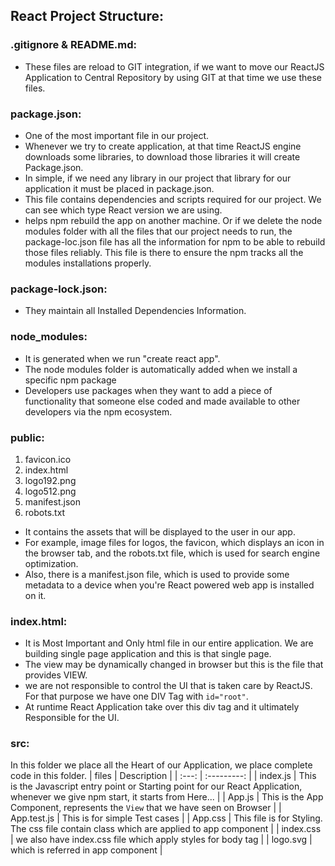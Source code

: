 ## React Project Structure:

### .gitignore & README.md:
* These files are reload to GIT integration, if we want to move our ReactJS Application to Central Repository by using GIT at that time we use these files.

### package.json:
* One of the most important file in our project.
* Whenever we try to create application, at that time ReactJS engine downloads some libraries, to download those libraries it will create Package.json.
* In simple, if we need any library in our project that library for our application it must be placed in package.json.
* This file contains dependencies and scripts required for our project. We can see which type React version we are using.
* helps npm rebuild the app on another machine. Or if we delete the node modules folder with all the files that our project needs to run, the package-loc.json file has all the information for npm to be able to rebuild those files reliably. This file is there to ensure the npm tracks all the modules installations properly.

### package-lock.json:
* They maintain all Installed Dependencies Information.

### node_modules:
* It is generated when we run "create react app".
* The node modules folder is automatically added when we install a specific npm package
* Developers use packages when they want to add a piece of functionality that someone else coded and made available to other developers via the npm ecosystem.

### public:
1. favicon.ico 
2. index.html 
3. logo192.png 
4. logo512.png 
5. manifest.json 
6. robots.txt
* It contains the assets that will be displayed to the user in our app.
* For example, image files for logos, the favicon, which displays an icon in the browser tab, and the robots.txt file, which is used for search engine optimization.
* Also, there is a manifest.json file, which is used to provide some metadata to a device when you're React powered web app is installed on it. 

### index.html:
* It is Most Important and Only html file in our entire application. We are building single page application and this is that single page.
* The view may be dynamically changed in browser but this is the file that provides VIEW.
* we are not responsible to control the UI that is taken care by ReactJS. For that purpose we have one DIV Tag with `id="root"`.
* At runtime React Application take over this div tag and it ultimately Responsible for the UI.

### src:
In this folder we place all the Heart of our Application, we place complete code in this folder.
| files | Description |
| :---: | :---------: |
| index.js | This is the Javascript entry point or Starting point for our React Application, whenever we give npm start, it starts from Here... |
| App.js | This is the App Component, represents the `View` that we have seen on Browser |
| App.test.js | This is for simple Test cases |
| App.css | This file is for Styling. The css file contain class which are applied to app component |
| index.css | we also have index.css file which apply styles for body tag |
| logo.svg | which is referred in app component |

